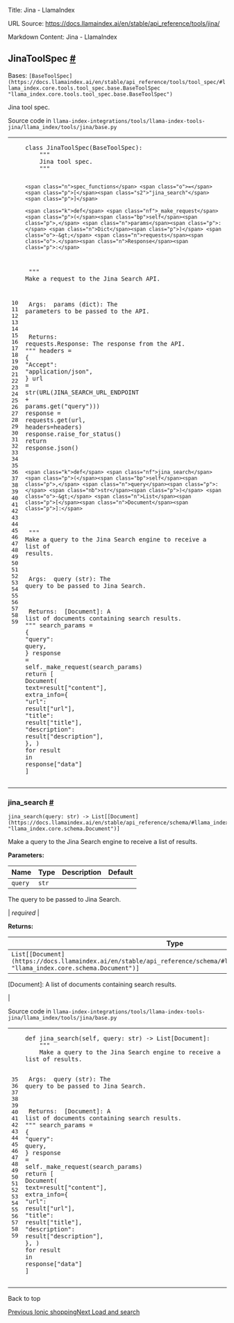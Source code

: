 Title: Jina - LlamaIndex

URL Source: https://docs.llamaindex.ai/en/stable/api_reference/tools/jina/

Markdown Content:
Jina - LlamaIndex


JinaToolSpec [#](https://docs.llamaindex.ai/en/stable/api_reference/tools/jina/#llama_index.tools.jina.JinaToolSpec "Permanent link")
-------------------------------------------------------------------------------------------------------------------------------------

Bases: `[BaseToolSpec](https://docs.llamaindex.ai/en/stable/api_reference/tools/tool_spec/#llama_index.core.tools.tool_spec.base.BaseToolSpec "llama_index.core.tools.tool_spec.base.BaseToolSpec")`

Jina tool spec.

Source code in `llama-index-integrations/tools/llama-index-tools-jina/llama_index/tools/jina/base.py`

<table class="highlighttable"><tbody><tr><td class="linenos"><div class="linenodiv"><pre><span></span><span class="normal">10</span>
<span class="normal">11</span>
<span class="normal">12</span>
<span class="normal">13</span>
<span class="normal">14</span>
<span class="normal">15</span>
<span class="normal">16</span>
<span class="normal">17</span>
<span class="normal">18</span>
<span class="normal">19</span>
<span class="normal">20</span>
<span class="normal">21</span>
<span class="normal">22</span>
<span class="normal">23</span>
<span class="normal">24</span>
<span class="normal">25</span>
<span class="normal">26</span>
<span class="normal">27</span>
<span class="normal">28</span>
<span class="normal">29</span>
<span class="normal">30</span>
<span class="normal">31</span>
<span class="normal">32</span>
<span class="normal">33</span>
<span class="normal">34</span>
<span class="normal">35</span>
<span class="normal">36</span>
<span class="normal">37</span>
<span class="normal">38</span>
<span class="normal">39</span>
<span class="normal">40</span>
<span class="normal">41</span>
<span class="normal">42</span>
<span class="normal">43</span>
<span class="normal">44</span>
<span class="normal">45</span>
<span class="normal">46</span>
<span class="normal">47</span>
<span class="normal">48</span>
<span class="normal">49</span>
<span class="normal">50</span>
<span class="normal">51</span>
<span class="normal">52</span>
<span class="normal">53</span>
<span class="normal">54</span>
<span class="normal">55</span>
<span class="normal">56</span>
<span class="normal">57</span>
<span class="normal">58</span>
<span class="normal">59</span></pre></div></td><td class="code"><div><pre><span></span><code><span class="k">class</span> <span class="nc">JinaToolSpec</span><span class="p">(</span><span class="n">BaseToolSpec</span><span class="p">):</span>
<span class="w">    </span><span class="sd">"""</span>
<span class="sd">    Jina tool spec.</span>
<span class="sd">    """</span>

    <span class="n">spec_functions</span> <span class="o">=</span> <span class="p">[</span><span class="s2">"jina_search"</span><span class="p">]</span>

    <span class="k">def</span> <span class="nf">_make_request</span><span class="p">(</span><span class="bp">self</span><span class="p">,</span> <span class="n">params</span><span class="p">:</span> <span class="n">Dict</span><span class="p">)</span> <span class="o">-&gt;</span> <span class="n">requests</span><span class="o">.</span><span class="n">Response</span><span class="p">:</span>
<span class="w">        </span><span class="sd">"""</span>
<span class="sd">        Make a request to the Jina Search API.</span>

<span class="sd">        Args:</span>
<span class="sd">            params (dict): The parameters to be passed to the API.</span>

<span class="sd">        Returns:</span>
<span class="sd">            requests.Response: The response from the API.</span>
<span class="sd">        """</span>
        <span class="n">headers</span> <span class="o">=</span> <span class="p">{</span>
            <span class="s2">"Accept"</span><span class="p">:</span> <span class="s2">"application/json"</span><span class="p">,</span>
        <span class="p">}</span>
        <span class="n">url</span> <span class="o">=</span> <span class="nb">str</span><span class="p">(</span><span class="n">URL</span><span class="p">(</span><span class="n">JINA_SEARCH_URL_ENDPOINT</span> <span class="o">+</span> <span class="n">params</span><span class="o">.</span><span class="n">get</span><span class="p">(</span><span class="s2">"query"</span><span class="p">)))</span>
        <span class="n">response</span> <span class="o">=</span> <span class="n">requests</span><span class="o">.</span><span class="n">get</span><span class="p">(</span><span class="n">url</span><span class="p">,</span> <span class="n">headers</span><span class="o">=</span><span class="n">headers</span><span class="p">)</span>
        <span class="n">response</span><span class="o">.</span><span class="n">raise_for_status</span><span class="p">()</span>
        <span class="k">return</span> <span class="n">response</span><span class="o">.</span><span class="n">json</span><span class="p">()</span>

    <span class="k">def</span> <span class="nf">jina_search</span><span class="p">(</span><span class="bp">self</span><span class="p">,</span> <span class="n">query</span><span class="p">:</span> <span class="nb">str</span><span class="p">)</span> <span class="o">-&gt;</span> <span class="n">List</span><span class="p">[</span><span class="n">Document</span><span class="p">]:</span>
<span class="w">        </span><span class="sd">"""</span>
<span class="sd">        Make a query to the Jina Search engine to receive a list of results.</span>

<span class="sd">        Args:</span>
<span class="sd">            query (str): The query to be passed to Jina Search.</span>

<span class="sd">        Returns:</span>
<span class="sd">            [Document]: A list of documents containing search results.</span>
<span class="sd">        """</span>
        <span class="n">search_params</span> <span class="o">=</span> <span class="p">{</span>
            <span class="s2">"query"</span><span class="p">:</span> <span class="n">query</span><span class="p">,</span>
        <span class="p">}</span>
        <span class="n">response</span> <span class="o">=</span> <span class="bp">self</span><span class="o">.</span><span class="n">_make_request</span><span class="p">(</span><span class="n">search_params</span><span class="p">)</span>
        <span class="k">return</span> <span class="p">[</span>
            <span class="n">Document</span><span class="p">(</span>
                <span class="n">text</span><span class="o">=</span><span class="n">result</span><span class="p">[</span><span class="s2">"content"</span><span class="p">],</span>
                <span class="n">extra_info</span><span class="o">=</span><span class="p">{</span>
                    <span class="s2">"url"</span><span class="p">:</span> <span class="n">result</span><span class="p">[</span><span class="s2">"url"</span><span class="p">],</span>
                    <span class="s2">"title"</span><span class="p">:</span> <span class="n">result</span><span class="p">[</span><span class="s2">"title"</span><span class="p">],</span>
                    <span class="s2">"description"</span><span class="p">:</span> <span class="n">result</span><span class="p">[</span><span class="s2">"description"</span><span class="p">],</span>
                <span class="p">},</span>
            <span class="p">)</span>
            <span class="k">for</span> <span class="n">result</span> <span class="ow">in</span> <span class="n">response</span><span class="p">[</span><span class="s2">"data"</span><span class="p">]</span>
        <span class="p">]</span>
</code></pre></div></td></tr></tbody></table>

### jina\_search [#](https://docs.llamaindex.ai/en/stable/api_reference/tools/jina/#llama_index.tools.jina.JinaToolSpec.jina_search "Permanent link")

```
jina_search(query: str) -> List[[Document](https://docs.llamaindex.ai/en/stable/api_reference/schema/#llama_index.core.schema.Document "llama_index.core.schema.Document")]
```

Make a query to the Jina Search engine to receive a list of results.

**Parameters:**

| Name | Type | Description | Default |
| --- | --- | --- | --- |
| `query` | `str` | 
The query to be passed to Jina Search.



 | _required_ |

**Returns:**

| Type | Description |
| --- | --- |
| `List[[Document](https://docs.llamaindex.ai/en/stable/api_reference/schema/#llama_index.core.schema.Document "llama_index.core.schema.Document")]` | 
\[Document\]: A list of documents containing search results.



 |

Source code in `llama-index-integrations/tools/llama-index-tools-jina/llama_index/tools/jina/base.py`

<table class="highlighttable"><tbody><tr><td class="linenos"><div class="linenodiv"><pre><span></span><span class="normal">35</span>
<span class="normal">36</span>
<span class="normal">37</span>
<span class="normal">38</span>
<span class="normal">39</span>
<span class="normal">40</span>
<span class="normal">41</span>
<span class="normal">42</span>
<span class="normal">43</span>
<span class="normal">44</span>
<span class="normal">45</span>
<span class="normal">46</span>
<span class="normal">47</span>
<span class="normal">48</span>
<span class="normal">49</span>
<span class="normal">50</span>
<span class="normal">51</span>
<span class="normal">52</span>
<span class="normal">53</span>
<span class="normal">54</span>
<span class="normal">55</span>
<span class="normal">56</span>
<span class="normal">57</span>
<span class="normal">58</span>
<span class="normal">59</span></pre></div></td><td class="code"><div><pre><span></span><code><span class="k">def</span> <span class="nf">jina_search</span><span class="p">(</span><span class="bp">self</span><span class="p">,</span> <span class="n">query</span><span class="p">:</span> <span class="nb">str</span><span class="p">)</span> <span class="o">-&gt;</span> <span class="n">List</span><span class="p">[</span><span class="n">Document</span><span class="p">]:</span>
<span class="w">    </span><span class="sd">"""</span>
<span class="sd">    Make a query to the Jina Search engine to receive a list of results.</span>

<span class="sd">    Args:</span>
<span class="sd">        query (str): The query to be passed to Jina Search.</span>

<span class="sd">    Returns:</span>
<span class="sd">        [Document]: A list of documents containing search results.</span>
<span class="sd">    """</span>
    <span class="n">search_params</span> <span class="o">=</span> <span class="p">{</span>
        <span class="s2">"query"</span><span class="p">:</span> <span class="n">query</span><span class="p">,</span>
    <span class="p">}</span>
    <span class="n">response</span> <span class="o">=</span> <span class="bp">self</span><span class="o">.</span><span class="n">_make_request</span><span class="p">(</span><span class="n">search_params</span><span class="p">)</span>
    <span class="k">return</span> <span class="p">[</span>
        <span class="n">Document</span><span class="p">(</span>
            <span class="n">text</span><span class="o">=</span><span class="n">result</span><span class="p">[</span><span class="s2">"content"</span><span class="p">],</span>
            <span class="n">extra_info</span><span class="o">=</span><span class="p">{</span>
                <span class="s2">"url"</span><span class="p">:</span> <span class="n">result</span><span class="p">[</span><span class="s2">"url"</span><span class="p">],</span>
                <span class="s2">"title"</span><span class="p">:</span> <span class="n">result</span><span class="p">[</span><span class="s2">"title"</span><span class="p">],</span>
                <span class="s2">"description"</span><span class="p">:</span> <span class="n">result</span><span class="p">[</span><span class="s2">"description"</span><span class="p">],</span>
            <span class="p">},</span>
        <span class="p">)</span>
        <span class="k">for</span> <span class="n">result</span> <span class="ow">in</span> <span class="n">response</span><span class="p">[</span><span class="s2">"data"</span><span class="p">]</span>
    <span class="p">]</span>
</code></pre></div></td></tr></tbody></table>

Back to top

[Previous Ionic shopping](https://docs.llamaindex.ai/en/stable/api_reference/tools/ionic_shopping/)[Next Load and search](https://docs.llamaindex.ai/en/stable/api_reference/tools/load_and_search/)
